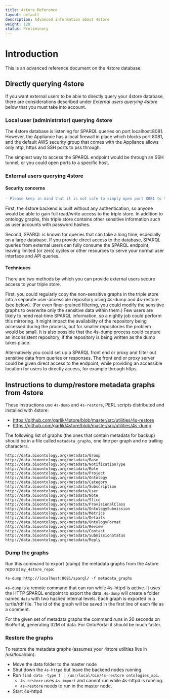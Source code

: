 ```yaml
---
title: 4store Reference
layout: default
description: Advanced information about 4store
weight: 120
status: Preliminary
---
```


# Introduction

This is an advanced reference document on the 4store database.

## Directly querying 4store

If you want external users to be able to directly query your 4store database, 
there are considerations described under *External users querying 4store* below 
that you must take into account.

### Local user (administrator) querying 4store

The 4store database is listening for SPARQL queries on port localhost:8081. 
However, the Appliance has a local firewall in place which blocks port 8081, 
and the default AWS security group that comes with the Appliance
allows only http, https and SSH ports to pss through.

The simplest way to access the SPARQL endpoint would be through an SSH tunnel,
or you could open ports to a specific host. 

### External users querying 4store

#### Security concerns

```diff
- Please keep in mind that it is not safe to simply open port 8081 to the world. 
```

First, the 4store backend is built without any authentication,
so anyone would be able to gain full read/write access to the triple store. 
In addition to ontology graphs,
this triple store contains other sensitive information 
such as user accounts with password hashes. 

Second, SPARQL is known for queries that can take a long time,
especially on a large database. 
If you provide direct access to the database,
SPARQL queries from external users can fully consume the SPARQL endpoint,
leaving limited (or zero) cycles or other resources 
to serve your normal user interface and API queries.

#### Techniques

There are two methods by which you can provide external users secure access
to your triple store.

First, you could regularly copy the non-sensitive graphs in the triple store 
into a separate user-accessible repository
using 4s-dump and 4s-restore (see below). 
(For even finer-grained filtering, 
you could modify the sensitive graphs to overwrite only the sensitive data within them.)
Few users are likely to need real-time SPARQL information,
so a nightly job could perform this mirroring.
It might impact the availability of the repository being accessed during the process,
but for smaller repositories the problem would be small.
It is also possible that the 4s-dump process could capture an inconsistent repository,
if the repository is being written as the dump takes place.

Alternatively you could set up a SPARQL front end or proxy 
and filter out sensitive data from queries or responses.
The front end or proxy server 
could be given direct access to the endpoint,
while providing an accessible location for users to directly access, 
for example through https.

## Instructions to dump/restore metadata graphs from 4store

These instructions use `4s-dump` and `4s-restore`, PERL scripts distributed and installed with 4store:
* https://github.com/garlik/4store/blob/master/src/utilities/4s-restore
* https://github.com/garlik/4store/blob/master/src/utilities/4s-dump

The following list of graphs (the ones that contain metadata for backup) should be in a file called `metadata_graphs`, one line per graph and no trailing characters.

```
http://data.bioontology.org/metadata/Group
http://data.bioontology.org/metadata/Base
http://data.bioontology.org/metadata/NotificationType
http://data.bioontology.org/metadata/Role
http://data.bioontology.org/metadata/Project
http://data.bioontology.org/metadata/Ontology
http://data.bioontology.org/metadata/Category
http://data.bioontology.org/metadata/Subscription
http://data.bioontology.org/metadata/User
http://data.bioontology.org/metadata/Note
http://data.bioontology.org/metadata/Slice
http://data.bioontology.org/metadata/ProvisionalClass
http://data.bioontology.org/metadata/OntologySubmission
http://data.bioontology.org/metadata/Metrics
http://data.bioontology.org/metadata/Details
http://data.bioontology.org/metadata/OntologyFormat
http://data.bioontology.org/metadata/Review
http://data.bioontology.org/metadata/Contact
http://data.bioontology.org/metadata/SubmissionStatus
http://data.bioontology.org/metadata/Reply
```

### Dump the graphs

Run this command to export (dump) the metadata graphs from the 4store repo at `my_4store_repo`:

```
4s-dump http://localhost:8081/sparql/ -f metadata_graphs
```

`4s-dump` is a remote command that can run while 4s-httpd is active. 
It uses the HTTP SPARQL endpoint to export the data. 
`4s-dump` will create a folder named `data` with two hashed internal levels. 
Each graph is exported in a turtle/rdf file. The id of the graph will be saved in the first line of each file as a comment. 

For the given set of metadata graphs the command runs in 20 seconds on BioPortal, generating 32M of data. For OntoPortal it should be much faster.

### Restore the graphs

To restore the metadata graphs (assumes your 4store utilities live in /usr/local/bin):

* Move the data folder to the master node
* Shut down the `4s-httpd` but leave the backend nodes running.
* Run `find data -type f | /usr/local/bin/4s-restore ontologies_api`. 
  * `4s-restore` uses `4s-import` and cannot run while 4s-httpd is running. 
  * `4s-restore` needs to run in the master node.
* Start 4s-httpd


